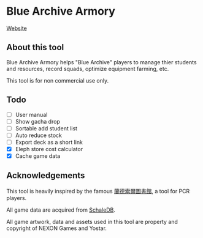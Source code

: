 # Blue Archive Armory

[Website](https://orkunkocyigit.github.io/ba-armory/)

## About this tool

Blue Archive Armory helps "Blue Archive" players to manage thier students and resources, record squads, optimize equipment farming, etc.

This tool is for non commercial use only.

## Todo

- [ ] User manual
- [ ] Show gacha drop
- [ ] Sortable add student list
- [ ] Auto reduce stock
- [ ] Export deck as a short link
- [x] Eleph store cost calculator
- [x] Cache game data

## Acknowledgements

This tool is heavily inspired by the famous [蘭德索爾圖書館](https://pcredivewiki.tw/Armory), a tool for PCR players.

All game data are acquired from [SchaleDB](https://github.com/lonqie/SchaleDB).

All game artwork, data and assets used in this tool are property and copyright of NEXON Games and Yostar.

